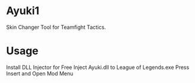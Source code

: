 # Ayuki1

Skin Changer Tool for Teamfight Tactics.

# Usage

Install DLL Injector for Free
Inject Ayuki.dll to League of Legends.exe
Press Insert and Open Mod Menu
